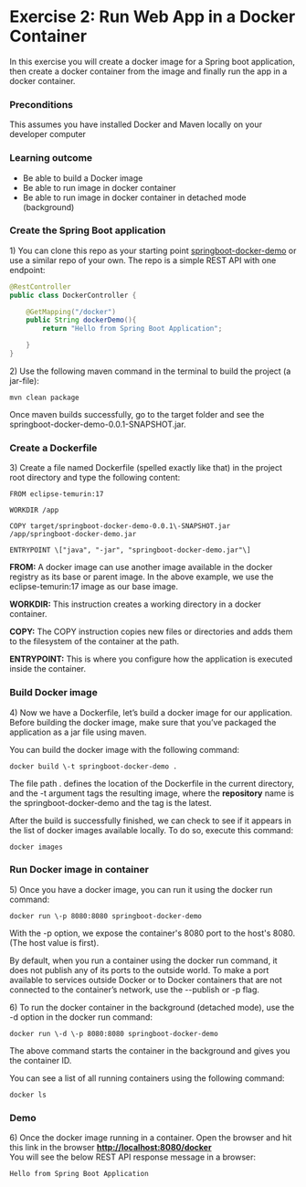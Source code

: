 # Exercise 2: Run Web App in a Docker Container

In this exercise you will create a docker image for a Spring boot application, then create a docker container from the image and finally run the app in a docker container.

### Preconditions

This assumes you have installed Docker and Maven locally on your developer computer

### Learning outcome

* Be able to build a Docker image   
* Be able to run image in docker container  
* Be able to run image in docker container in detached mode (background)

### Create the Spring Boot application

1\) You can clone this repo as your starting point [springboot-docker-demo](https://github.com/Tine-m/spring-docker-demo)
 or use a similar repo of your own. The repo is a simple REST API with one endpoint:

```java
@RestController  
public class DockerController {

    @GetMapping("/docker")  
    public String dockerDemo(){  
        return "Hello from Spring Boot Application";

    }  
}
```

2\) Use the following maven command in the terminal to build the project (a jar-file):

```maven
mvn clean package
```

Once maven builds successfully, go to the target folder and see the springboot-docker-demo-0.0.1-SNAPSHOT.jar.

### Create a Dockerfile

3\) Create a file named Dockerfile (spelled exactly like that) in the project root directory and type the following content:

```docker
FROM eclipse-temurin:17

WORKDIR /app

COPY target/springboot-docker-demo-0.0.1\-SNAPSHOT.jar /app/springboot-docker-demo.jar

ENTRYPOINT \["java", "-jar", "springboot-docker-demo.jar"\]
```

**FROM:** A docker image can use another image available in the docker registry as its base or parent image. In the above example, we use the eclipse-temurin:17 image as our base image.

**WORKDIR:** This instruction creates a working directory in a docker container.

**COPY:** The COPY instruction copies new files or directories and adds them to the filesystem of the container at the path.

**ENTRYPOINT:** This is where you configure how the application is executed inside the container.

### Build Docker image

4\) Now we have a Dockerfile, let’s build a docker image for our application.
Before building the docker image, make sure that you’ve packaged the application as a jar file using maven. 

You can build the docker image with the following command:

```docker
docker build \-t springboot-docker-demo .
```

The file path . defines the location of the Dockerfile in the current directory, and the \-t argument tags the resulting image, where the **repository** name is the springboot-docker-demo and the tag is the latest.

After the build is successfully finished, we can check to see if it appears in the list of docker images available locally. To do so, execute this command:

```docker
docker images
```

### Run Docker image in container

5\) Once you have a docker image, you can run it using the docker run command:

```docker
docker run \-p 8080:8080 springboot-docker-demo
```

With the \-p option, we expose the container's 8080 port to the host's 8080\. (The host value is first).

By default, when you run a container using the docker run command, it does not publish any of its ports to the outside world. To make a port available to services outside Docker or to Docker containers that are not connected to the container’s network, use the \--publish or \-p flag.

6\) To run the docker container in the background (detached mode), use the \-d option in the docker run command:

```docker
docker run \-d \-p 8080:8080 springboot-docker-demo
```

The above command starts the container in the background and gives you the container ID.

You can see a list of all running containers using the following command:

```docker
docker ls
```

### Demo

6\) Once the docker image running in a container. Open the browser and hit this link in the browser [**http://localhost:8080/docker**](http://localhost:8080/docker)  
You will see the below REST API response message in a browser:

```html
Hello from Spring Boot Application
```

